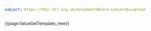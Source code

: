 ```yaml
---
subject: https://fhir.hl7.org.uk/ValueSet/UKCore-ConsentException
---
```



{{page:ValueSetTemplate_new}}